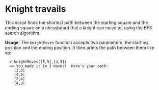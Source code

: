 # Knight travails

This script finds the shortest path between the starting square and the ending square on a chessboard that a knight can move to, using the BFS search algorithm.

**Usage**: The `knightMoves` function accepts two parameters: the starting position and the ending position. It then prints the path between them like so:

```terminal
  > knightMoves([3,3],[4,3])
  => You made it in 3 moves!  Here's your path:
    [3,3]
    [4,5]
    [2,4]
    [4,3]
```
